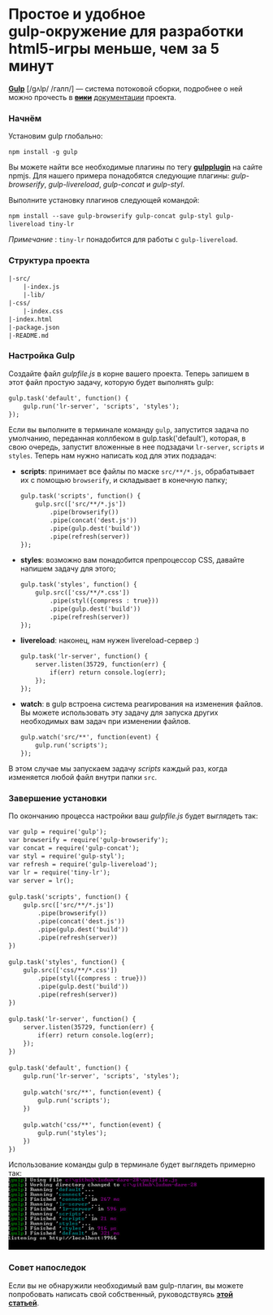 # Простое и удобное gulp‑окружение для разработки html5‑игры меньше, чем за 5 минут

**[Gulp][1]** [/gʌlp/ /галп/] — система потоковой сборки, подробнее о ней можно
прочесть в <del>**[вики][2]**</del> [документации][6] проекта.



### Начнём

Установим gulp глобально: 

    npm install -g gulp    

Вы можете найти все необходимые плагины по тегу [**gulpplugin**][3] на сайте npmjs. 
Для нашего примера понадобятся следующие плагины: *gulp-browserify*, *gulp-livereload*, 
*gulp-concat* и *gulp-styl*.

Выполните установку плагинов следующей командой:

    npm install --save gulp-browserify gulp-concat gulp-styl gulp-livereload tiny-lr

*Примечание* : `tiny-lr` понадобится для работы с `gulp-livereload`.


### Структура проекта

    |-src/
        |-index.js
        |-lib/
    |-css/
        |-index.css
    |-index.html
    |-package.json
    |-README.md


### Настройка Gulp

Создайте файл *gulpfile.js* в корне вашего проекта. 
Теперь запишем в этот файл простую задачу, которую будет выполнять gulp:

    gulp.task('default', function() {  
        gulp.run('lr-server', 'scripts', 'styles');
    });

Если вы выполните в терминале команду `gulp`, запустится задача по умолчанию, переданная коллбеком в
gulp.task('default'), которая, в свою очередь, запустит вложенные в нее подзадачи `lr-server`, 
`scripts` и `styles`.
Теперь нам нужно написать код для этих подзадач:

*   **scripts**: принимает все файлы по маске `src/**/*.js`,
    обрабатывает их с помощью `browserify`, и складывает в конечную папку;

        gulp.task('scripts', function() {  
            gulp.src(['src/**/*.js'])
                .pipe(browserify())
                .pipe(concat('dest.js'))
                .pipe(gulp.dest('build'))
                .pipe(refresh(server))
        });
    
*   **styles**: возможно вам понадобится препроцессор CSS, давайте 
    напишем задачу для этого;

        gulp.task('styles', function() {  
            gulp.src(['css/**/*.css'])
                .pipe(styl({compress : true}))
                .pipe(gulp.dest('build'))
                .pipe(refresh(server))
        });

*   **livereload**: наконец, нам нужен livereload-сервер :)

        gulp.task('lr-server', function() {  
            server.listen(35729, function(err) {
                if(err) return console.log(err);
            });
        });

*   **watch**: в gulp встроена система реагирования на изменения файлов. 
    Вы можете использовать эту задачу для запуска других необходимых вам задач
    при изменении файлов.

        gulp.watch('src/**', function(event) {  
            gulp.run('scripts');
        });

В этом случае мы запускаем задачу *scripts* каждый раз, когда изменяется любой 
файл внутри папки `src`.


### Завершение установки

По окончанию процесса настройки ваш *gulpfile.js* будет выглядеть так:

    var gulp = require('gulp');  
    var browserify = require('gulp-browserify');  
    var concat = require('gulp-concat');  
    var styl = require('gulp-styl');  
    var refresh = require('gulp-livereload');  
    var lr = require('tiny-lr');  
    var server = lr();
    
    gulp.task('scripts', function() {  
        gulp.src(['src/**/*.js'])
            .pipe(browserify())
            .pipe(concat('dest.js'))
            .pipe(gulp.dest('build'))
            .pipe(refresh(server))
    })
    
    gulp.task('styles', function() {  
        gulp.src(['css/**/*.css'])
            .pipe(styl({compress : true}))
            .pipe(gulp.dest('build'))
            .pipe(refresh(server))
    })
    
    gulp.task('lr-server', function() {  
        server.listen(35729, function(err) {
            if(err) return console.log(err);
        });
    })
    
    gulp.task('default', function() {  
        gulp.run('lr-server', 'scripts', 'styles');
    
        gulp.watch('src/**', function(event) {
            gulp.run('scripts');
        })
    
        gulp.watch('css/**', function(event) {
            gulp.run('styles');
        })
    })
    

Использование команды gulp в терминале будет выглядеть примерно так:  
![Gulp][4]


### Совет напоследок

Если вы не обнаружили необходимый вам gulp-плагин, вы можете попробовать 
написать свой собственный, руководствуясь **[этой статьей][5]**.

[1]: https://github.com/wearefractal/gulp
[2]: https://github.com/wearefractal/gulp/wiki
[3]: https://npmjs.org/browse/keyword/gulpplugin
[4]: img/KjSSZ.jpg
[5]: https://github.com/gulpjs/gulp/tree/master/docs/writing-a-plugin
[6]: https://github.com/gulpjs/gulp/tree/master/docs
